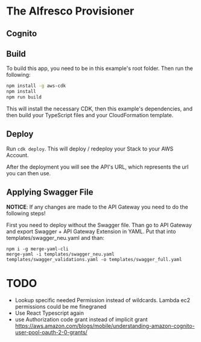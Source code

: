 # The Alfresco Provisioner

## Cognito

## Build

To build this app, you need to be in this example's root folder. Then run the following:

```bash
npm install -g aws-cdk
npm install
npm run build
```

This will install the necessary CDK, then this example's dependencies, and then build your TypeScript files and your CloudFormation template.

## Deploy

Run `cdk deploy`. This will deploy / redeploy your Stack to your AWS Account.

After the deployment you will see the API's URL, which represents the url you can then use.

## Applying Swagger File
**NOTICE**: If any changes are made to the API Gateway you need to do the following steps!

First you need to deploy without the Swagger file. Than go to API Gateway and export Swagger + API Gateway Extension in YAML. Put that into templates/swagger_neu.yaml and than:

```
npm i -g merge-yaml-cli
merge-yaml -i templates/swagger_neu.yaml templates/swagger_validations.yaml -o templates/swagger_full.yaml
```

# TODO
* Lookup specific needed Permission instead of wildcards. Lambda ec2 permissions could be me finegraned
* Use React Typescript again 
* use Authorization code grant instead of implicit grant https://aws.amazon.com/blogs/mobile/understanding-amazon-cognito-user-pool-oauth-2-0-grants/
